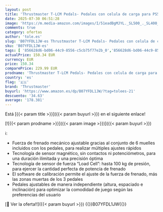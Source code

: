 ```yaml
---
layout: post
title: 'Thrustmaster T-LCM Pedals- Pedales con celula de carga para PS5 / PS4 / Xbox Series X|S/Xbox One/PC'
date: 2025-07-30 06:51:28
image: 'https://m.media-amazon.com/images/I/51eadBgMJYL._SL500_._SL400_.jpg'
comments: true
category: ofertas
author: 'tole.es'
slug: 'B07YFDL1JW-es Thrustmaster T-LCM Pedals- Pedales con celula de carga...'
sku: 'B07YFDL1JW-es'
tags: [ '856628d6-bd06-44c9-8556-c5cb75f77e2b_0','856628d6-bd06-44c9-8556-c5cb75f77e2b_3701','856628d6-bd06-44c9-8556-c5cb75f77e2b_5401','856628d6-bd06-44c9-8556-c5cb75f77e2b_601','Accesorios','Accesorios para Juegos PC','Arborist Merchandising Root','Juegos y Accesorios para PC','Mandos de juego para PC','Self Service','Special Features Stores','Videojuegos','Videojuegos en inglés','Videojuegos para regalar en Navidad','Volantes para PC','ps4','ps5','thrustmaster','xbox','🇪🇸', ]
actualPrice: 150.34 EUR
currency: EUR
price: 150.34
comparePrice: 229.99 EUR
prodname: 'Thrustmaster T-LCM Pedals- Pedales con celula de carga para PS5 / PS4 / Xbox Series X|S/Xbox One/PC'
country: 'es'
flag: '🇪🇸'
brand: 'Thrustmaster'
buyurl: 'https://www.amazon.es/dp/B07YFDL1JW/?tag=tolees-21'
descuento: '34.63'
average: '178.381'
---
```


Está [{{< param title >}}]({{< param buyurl >}}) en el siguiente enlace!

[![{{< param prodname >}}]({{< param image >}})]({{< param buyurl >}})

ℹ️:

- Fuerza de frenado mecánico ajustable gracias al conjunto de 6 muelles incluidos con los pedales, para realizar múltiples ajustes rápidos
- Tecnología de sensor magnético, sin contactos ni potenciómetros, para una duración ilimitada y una precisión óptima
- Tecnología de sensor de fuerza “Load Cell”: hasta 100 kg de presión, para ejercer la cantidad perfecta de potencía de frenado
- El software de calibración permite el ajuste de la fuerza de frenado, más las zonas muertas de los 3 pedales
- Pedales ajustables de manera independiente (altura, espaciado e inclinación) para optimizar la comodidad de juego según las preferencias del usuario

[🛒 Ver la oferta!!]({{< param buyurl >}})
{{<world>}}B07YFDL1JW{{</world>}}
